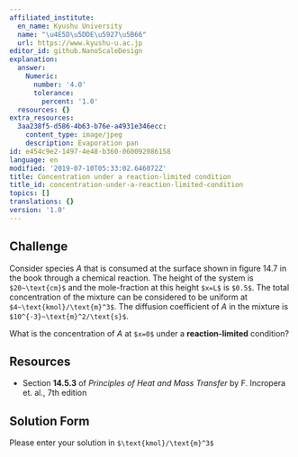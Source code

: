 ```yaml
---
affiliated_institute:
  en_name: Kyushu University
  name: "\u4E5D\u5DDE\u5927\u5B66"
  url: https://www.kyushu-u.ac.jp
editor_id: github.NanoScaleDesign
explanation:
  answer:
    Numeric:
      number: '4.0'
      tolerance:
        percent: '1.0'
  resources: {}
extra_resources:
  3aa238f5-d586-4b63-b76e-a4931e346ecc:
    content_type: image/jpeg
    description: Evaporation pan
id: e454c9e2-1497-4e48-b360-060092086158
language: en
modified: '2019-07-10T05:33:02.646072Z'
title: Concentration under a reaction-limited condition
title_id: concentration-under-a-reaction-limited-condition
topics: []
translations: {}
version: '1.0'
---
```


## Challenge
Consider species *A* that is consumed at the surface shown in figure 14.7 in the book through a chemical reaction. The height of the system is `$20~\text{cm}$` and the mole-fraction at this height `$x=L$` is `$0.5$`. The total concentration of the mixture can be considered to be uniform at `$4~\text{kmol}/\text{m}^3$`. The diffusion coefficient of *A* in the mixture is `$10^{-3}~\text{m}^2/\text{s}$`.

What is the concentration of *A* at `$x=0$` under a **reaction-limited** condition?


## Resources

- Section **14.5.3** of *Principles of Heat and Mass Transfer* by F. Incropera et. al., 7th edition


## Solution Form
Please enter your solution in `$\text{kmol}/\text{m}^3$`
